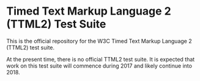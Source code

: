 
# Timed Text Markup Language 2 (TTML2) Test Suite

This is the official repository for the W3C Timed Text Markup Language 2 (TTML2) test suite.

At the present time, there is no official TTML2 test suite. It is expected that work on this test suite will commence during 2017
and likely continue into 2018.